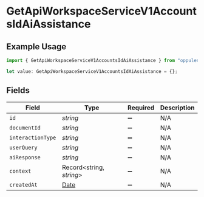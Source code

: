 # GetApiWorkspaceServiceV1AccountsIdAiAssistance

## Example Usage

```typescript
import { GetApiWorkspaceServiceV1AccountsIdAiAssistance } from "oppulence-backend-sdk/models/operations";

let value: GetApiWorkspaceServiceV1AccountsIdAiAssistance = {};
```

## Fields

| Field                                                                                         | Type                                                                                          | Required                                                                                      | Description                                                                                   |
| --------------------------------------------------------------------------------------------- | --------------------------------------------------------------------------------------------- | --------------------------------------------------------------------------------------------- | --------------------------------------------------------------------------------------------- |
| `id`                                                                                          | *string*                                                                                      | :heavy_minus_sign:                                                                            | N/A                                                                                           |
| `documentId`                                                                                  | *string*                                                                                      | :heavy_minus_sign:                                                                            | N/A                                                                                           |
| `interactionType`                                                                             | *string*                                                                                      | :heavy_minus_sign:                                                                            | N/A                                                                                           |
| `userQuery`                                                                                   | *string*                                                                                      | :heavy_minus_sign:                                                                            | N/A                                                                                           |
| `aiResponse`                                                                                  | *string*                                                                                      | :heavy_minus_sign:                                                                            | N/A                                                                                           |
| `context`                                                                                     | Record<string, *string*>                                                                      | :heavy_minus_sign:                                                                            | N/A                                                                                           |
| `createdAt`                                                                                   | [Date](https://developer.mozilla.org/en-US/docs/Web/JavaScript/Reference/Global_Objects/Date) | :heavy_minus_sign:                                                                            | N/A                                                                                           |